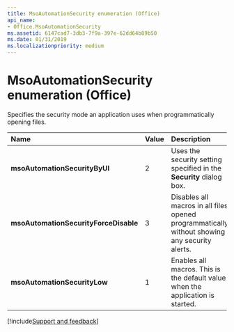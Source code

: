 ```yaml
---
title: MsoAutomationSecurity enumeration (Office)
api_name:
- Office.MsoAutomationSecurity
ms.assetid: 6147cad7-3db3-7f9a-397e-62dd64b89b50
ms.date: 01/31/2019
ms.localizationpriority: medium
---
```



# MsoAutomationSecurity enumeration (Office)

Specifies the security mode an application uses when programmatically opening files.

|Name|Value|Description|
|:-----|:-----|:-----|
|**msoAutomationSecurityByUI**|2|Uses the security setting specified in the **Security** dialog box.|
|**msoAutomationSecurityForceDisable**|3|Disables all macros in all files opened programmatically without showing any security alerts.|
|**msoAutomationSecurityLow**|1|Enables all macros. This is the default value when the application is started.|

[!include[Support and feedback](~/includes/feedback-boilerplate.md)]